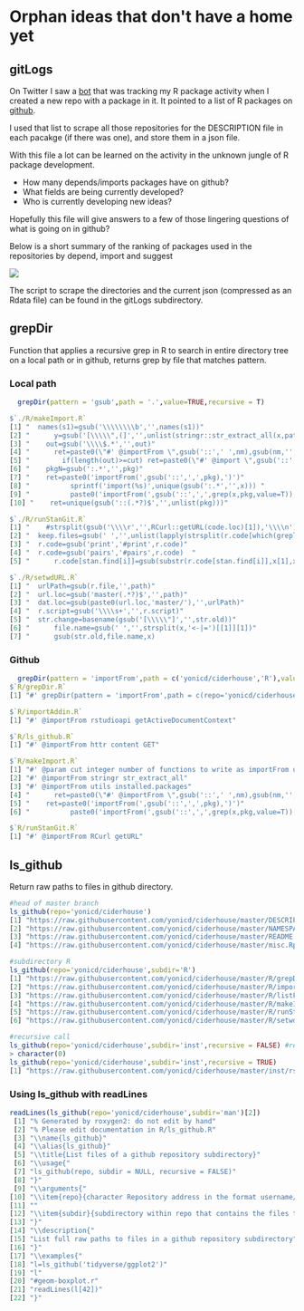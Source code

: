 # Orphan ideas that don't have a home yet

## gitLogs

On Twitter I saw a [bot](https://twitter.com/gepuro) that was tracking my R package activity when I created a new repo with a package in it. It pointed to a list of R packages on [github](http://rpkg.gepuro.net/).

I used that list to scrape all those repositories for the DESCRIPTION file in each pacakge (if there was one), and store them in a json file. 

With this file a lot can be learned on the activity in the unknown jungle of R package development. 

  - How many depends/imports packages have on github?
  - What fields are being currently developed?
  - Who is currently developing new ideas?
  
Hopefully this file will give answers to a few of those lingering questions of what is going on in github?

Below is a short summary of the ranking of packages used in the repositories by depend, import and suggest

![](https://raw.githubusercontent.com/yonicd/ciderhouse/master/gitLogs/git_ranks.png)

The script to scrape the directories and the current json (compressed as an Rdata file) can be found in the gitLogs subdirectory.

## grepDir
Function that applies a recursive grep in R to search in entire directory tree on a local path or in github, returns grep by file that matches pattern. 

### Local path
```r
  grepDir(pattern = 'gsub',path = '.',value=TRUE,recursive = T)

$`./R/makeImport.R`
[1] "  names(s1)=gsub('\\\\\\\\b','',names(s1))"                                                           
[2] "      y=gsub('[\\\\\",(]','',unlist(stringr::str_extract_all(x,pattern=paste0(nm,'(.*?)\\\\('))))"    
[3] "    out=gsub('\\\\$.*','',out)"                                                                       
[4] "      ret=paste0(\"#' @importFrom \",gsub('::',' ',nm),gsub(nm,'',paste(unique(out),collapse = ' ')))"
[5] "        if(length(out)>=cut) ret=paste0(\"#' @import \",gsub('::','',nm))"                            
[6] "    pkgN=gsub(':.*','',pkg)"                                                                          
[7] "    ret=paste0('importFrom(',gsub('::',',',pkg),')')"                                                 
[8] "          sprintf('import(%s)',unique(gsub(':.*','',x))) "                                            
[9] "          paste0('importFrom(',gsub('::',',',grep(x,pkg,value=T)),')')"                               
[10] "    ret=unique(gsub('::(.*?)$','',unlist(pkg)))"                                                      

$`./R/runStanGit.R`
[1] "    #strsplit(gsub('\\\\r','',RCurl::getURL(code.loc)[1]),'\\\\n')[[1]]"                                                                            
[2] "  keep.files=gsub(' ','',unlist(lapply(strsplit(r.code[which(grepl('stan\\\\(',r.code))],'<-'),'[',1)))"                                            
[3] "  r.code=gsub('print','#print',r.code)"                                                                                                             
[4] "  r.code=gsub('pairs','#pairs',r.code)  "                                                                                                           
[5] "      r.code[stan.find[i]]=gsub(substr(r.code[stan.find[i]],x[1],x[2]),strip.path(substr(r.code[stan.find[i]],x[1]+1,x[2]-1)),r.code[stan.find[i]])"

$`./R/setwdURL.R`
[1] "  urlPath=gsub(r.file,'',path)"                         
[2] "  url.loc=gsub('master(.*?)$','',path)"                 
[3] "  dat.loc=gsub(paste0(url.loc,'master/'),'',urlPath)"   
[4] "  r.script=gsub('\\\\s+','',r.script)"                  
[5] "  str.change=basename(gsub('[\\\\\"]','',str.old))"     
[6] "      file.name=gsub(' ','',strsplit(x,'<-|=')[[1]][1])"
[7] "      gsub(str.old,file.name,x) 
```

### Github

```r
  grepDir(pattern = 'importFrom',path = c('yonicd/ciderhouse','R'),value=TRUE)
$`R/grepDir.R`
[1] "#' grepDir(pattern = 'importFrom',path = c(repo='yonicd/ciderhouse',subdir='R'),value=TRUE)"

$`R/importAddin.R`
[1] "#' @importFrom rstudioapi getActiveDocumentContext"

$`R/ls_github.R`
[1] "#' @importFrom httr content GET"

$`R/makeImport.R`
[1] "#' @param cut integer number of functions to write as importFrom until switches to import"            
[2] "#' @importFrom stringr str_extract_all"                                                               
[3] "#' @importFrom utils installed.packages"                                                              
[4] "      ret=paste0(\"#' @importFrom \",gsub('::',' ',nm),gsub(nm,'',paste(unique(out),collapse = ' ')))"
[5] "    ret=paste0('importFrom(',gsub('::',',',pkg),')')"                                                 
[6] "          paste0('importFrom(',gsub('::',',',grep(x,pkg,value=T)),')')"                               

$`R/runStanGit.R`
[1] "#' @importFrom RCurl getURL"
```

## ls_github
Return raw paths to files in github directory. 

```r
#head of master branch
ls_github(repo='yonicd/ciderhouse')
[1] "https://raw.githubusercontent.com/yonicd/ciderhouse/master/DESCRIPTION"
[2] "https://raw.githubusercontent.com/yonicd/ciderhouse/master/NAMESPACE"  
[3] "https://raw.githubusercontent.com/yonicd/ciderhouse/master/README.md"  
[4] "https://raw.githubusercontent.com/yonicd/ciderhouse/master/misc.Rproj" 

#subdirectory R
ls_github(repo='yonicd/ciderhouse',subdir='R')
[1] "https://raw.githubusercontent.com/yonicd/ciderhouse/master/R/grepDir.R"        
[2] "https://raw.githubusercontent.com/yonicd/ciderhouse/master/R/importAddin.R"    
[3] "https://raw.githubusercontent.com/yonicd/ciderhouse/master/R/listFilesGithub.R"
[4] "https://raw.githubusercontent.com/yonicd/ciderhouse/master/R/makeImport.R"     
[5] "https://raw.githubusercontent.com/yonicd/ciderhouse/master/R/runStanGit.R"     
[6] "https://raw.githubusercontent.com/yonicd/ciderhouse/master/R/setwdURL.R"

#recursive call
ls_github(repo='yonicd/ciderhouse',subdir='inst',recursive = FALSE) #returns nothing
> character(0)
ls_github(repo='yonicd/ciderhouse',subdir='inst',recursive = TRUE)
[1] "https://raw.githubusercontent.com/yonicd/ciderhouse/master/inst/rstudio/addins.dcf"
```

### Using ls_github with readLines

```r
readLines(ls_github(repo='yonicd/ciderhouse',subdir='man')[2])
 [1] "% Generated by roxygen2: do not edit by hand"                            
 [2] "% Please edit documentation in R/ls_github.R"                            
 [3] "\\name{ls_github}"                                                       
 [4] "\\alias{ls_github}"                                                      
 [5] "\\title{List files of a github repository subdirectory}"                 
 [6] "\\usage{"                                                                
 [7] "ls_github(repo, subdir = NULL, recursive = FALSE)"                       
 [8] "}"                                                                       
 [9] "\\arguments{"                                                            
[10] "\\item{repo}{character Repository address in the format username/repo}"  
[11] ""                                                                        
[12] "\\item{subdir}{subdirectory within repo that contains the files to list}"
[13] "}"                                                                       
[14] "\\description{"                                                          
[15] "List full raw paths to files in a github repository subdirectory"        
[16] "}"                                                                       
[17] "\\examples{"                                                             
[18] "l=ls_github('tidyverse/ggplot2')"                                        
[19] "l"                                                                       
[20] "#geom-boxplot.r"                                                         
[21] "readLines(l[42])"                                                        
[22] "}"  
```
